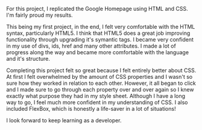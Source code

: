 For this project, I replicated the Google Homepage using HTML and CSS. I'm fairly proud my results.

This being my first project, in the end, I felt very comfortable with the HTML syntax, particularly HTML5. I think that HTML5 does a great job improving functionality through upgrading it's symantic tags. I became very confident in my use of divs, ids, href and many other attributes. I made a lot of progress along the way and became more comfortable with the language and it's structure.

Completing this project felt so great because I felt entirely better about CSS. At first I felt overwhelmed by the amount of CSS properties and I wasn't so sure how they worked in relation to each other. However, it all began to click and I made sure to go through each property over and over again so I knew exactly what purpose they had in my style sheet. Although I have a long way to go, I feel much more confident in my understanding of CSS. I also included FlexBox, which is honestly a life-saver in a lot of situations!

I look forward to keep learning as a developer.
